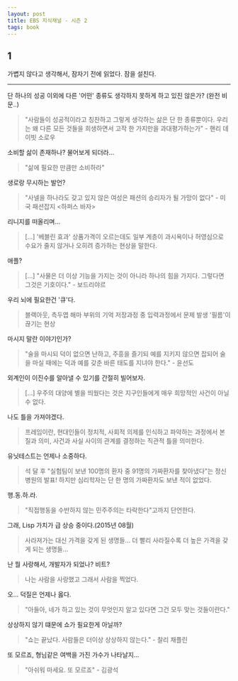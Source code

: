 ```yaml
---
layout: post
title: EBS 지식채널 - 시즌 2
tags: book
---
```


## 1
가볍지 않다고 생각해서, 잠자기 전에 읽었다. 잠을 설친다.

-----

단 하나의 성공 이외에 다른 '어떤' 종류도 생각하지 못하게 하고 있진 않은가? (완전 비문..)
> "사람들이 성공적이라고 칭찬하고 그렇게 생각하는 삶은 단 한 종류뿐이다. 우리는 왜 다른 모든 것들을 희생하면서 고작 한 가지만을 과대평가하는가" - 핸리 데이빗 소로우

소비할 삶이 존재하나? 물어보게 되더라...
> "삶에 필요한 만큼만 소비하라"

생로랑 무시하는 발언?
> "사넬을 하나라도 갖고 있지 않은 여성은 패션의 승리자가 될 가망이 없다" - 미국 패션잡지 <하퍼스 바자>

리니지를 떠올리며...
> [...] '베블린 효과' 상품가격이 오르는데도 일부 계층이 과시욕이나 허영심으로 수요가 줄지 않거나 오히려 증가하는 현상을 말한다.

애플?
> [...] "사물은 더 이상 기능을 가지는 것이 아니라 하나의 힘을 가지다. 그렇다면 그것은 기호이다." - 보드리야르

우리 뇌에 필요한건 '큐'다.
> 블랙아웃, 측두엽 해마 부위의 기억 저장과정 중 입력과정에서 문제 발생 '필름'이 끊기는 현상

마시지 말란 이야기인가?
> "술을 마시되 덕이 없으면 난하고, 주흥을 즐기되 예를 지키지 않으면 잡되어 술을 마실 때에는 덕과 예를 갖춘 바른 태도를 지녀야 한다." - 윤선도

외계인이 이진수를 알아낼 수 있기를 간절히 빌어보자.
> [...] 우주의 대양에 별을 띄웠다는 것은 지구인들에게 매우 희망적인 사건이 아닐 수 없다.

나도 틀을 가져야겠다.
> 프레임이란, 현대인들이 정치적, 사회적 의제를 인식하고 파악하는 과정에서 본질과 의미, 사건과 사실 사이의 관계를 결정하는 직관적 틀을 의미한다.

유닛테스트는 언제나 소중하다.
> 석 달 후 "실험팀이 보낸 100명의 환자 중 91명의 가짜환자를 찾아냈다"는 정신병원의 발표! 하지만 심리학자는 단 한 명의 가짜환자도 보낸 적이 없었다.

행.동.하.라.
> "직접행동을 수반하지 않는 민주주의는 타락한다"고까지 단언한다.

그래, Lisp 가치가 급 상승 중이다.(2015년 08월)
> 사라져가는 대신 가격을 갖게 된 생명들... 더 빨리 사라질수록 더 높은 가격을 갖게 되는 생명들...

난 뭘 사랑해서, 개발자가 되었나? 비트?
> 나는 사람을 사랑했고 그래서 사람을 찍었다.

오... 덕질은 언제나 옳다.
> "아들아, 네가 하고 있는 것이 무엇인지 알고 있다면 그건 모두 맞는 것들이란다."

상상하지 않기 떄문에 쇼가 필요한게 아닐까?
> "쇼는 끝났다. 사람들은 더이상 상상하지 않는다." - 찰리 채플린

또 모르죠, 형님같은 여백을 가진 가수가 나타날지...
> "아쉬워 마세요. 또 모르죠" - 김광석











